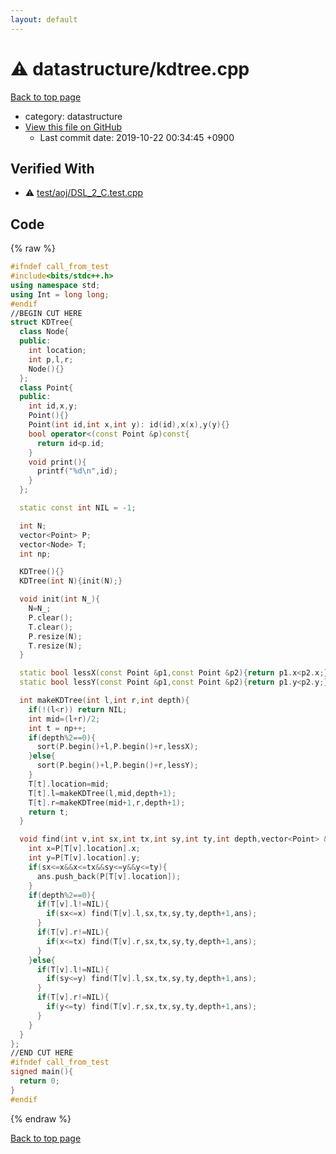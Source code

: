 ```yaml
---
layout: default
---
```


<!-- mathjax config similar to math.stackexchange -->
<script type="text/javascript" async
  src="https://cdnjs.cloudflare.com/ajax/libs/mathjax/2.7.5/MathJax.js?config=TeX-MML-AM_CHTML">
</script>
<script type="text/x-mathjax-config">
  MathJax.Hub.Config({
    TeX: { equationNumbers: { autoNumber: "AMS" }},
    tex2jax: {
      inlineMath: [ ['$','$'] ],
      processEscapes: true
    },
    "HTML-CSS": { matchFontHeight: false },
    displayAlign: "left",
    displayIndent: "2em"
  });
</script>

<script type="text/javascript" src="https://cdnjs.cloudflare.com/ajax/libs/jquery/3.4.1/jquery.min.js"></script>
<script src="https://cdn.jsdelivr.net/npm/jquery-balloon-js@1.1.2/jquery.balloon.min.js" integrity="sha256-ZEYs9VrgAeNuPvs15E39OsyOJaIkXEEt10fzxJ20+2I=" crossorigin="anonymous"></script>
<script type="text/javascript" src="../../assets/js/copy-button.js"></script>
<link rel="stylesheet" href="../../assets/css/copy-button.css" />


# :warning: datastructure/kdtree.cpp
<a href="../../index.html">Back to top page</a>

* category: datastructure
* <a href="{{ site.github.repository_url }}/blob/master/datastructure/kdtree.cpp">View this file on GitHub</a>
    - Last commit date: 2019-10-22 00:34:45 +0900




## Verified With
* :warning: <a href="../../verify/test/aoj/DSL_2_C.test.cpp.html">test/aoj/DSL_2_C.test.cpp</a>


## Code
{% raw %}
```cpp
#ifndef call_from_test
#include<bits/stdc++.h>
using namespace std;
using Int = long long;
#endif
//BEGIN CUT HERE
struct KDTree{
  class Node{
  public:
    int location;
    int p,l,r;
    Node(){}
  };
  class Point{
  public:
    int id,x,y;
    Point(){}
    Point(int id,int x,int y): id(id),x(x),y(y){}
    bool operator<(const Point &p)const{
      return id<p.id;
    }
    void print(){
      printf("%d\n",id);
    }
  };

  static const int NIL = -1;

  int N;
  vector<Point> P;
  vector<Node> T;
  int np;

  KDTree(){}
  KDTree(int N){init(N);}

  void init(int N_){
    N=N_;
    P.clear();
    T.clear();
    P.resize(N);
    T.resize(N);
  }

  static bool lessX(const Point &p1,const Point &p2){return p1.x<p2.x;}
  static bool lessY(const Point &p1,const Point &p2){return p1.y<p2.y;}

  int makeKDTree(int l,int r,int depth){
    if(!(l<r)) return NIL;
    int mid=(l+r)/2;
    int t = np++;
    if(depth%2==0){
      sort(P.begin()+l,P.begin()+r,lessX);
    }else{
      sort(P.begin()+l,P.begin()+r,lessY);
    }
    T[t].location=mid;
    T[t].l=makeKDTree(l,mid,depth+1);
    T[t].r=makeKDTree(mid+1,r,depth+1);
    return t;
  }

  void find(int v,int sx,int tx,int sy,int ty,int depth,vector<Point> &ans){
    int x=P[T[v].location].x;
    int y=P[T[v].location].y;
    if(sx<=x&&x<=tx&&sy<=y&&y<=ty){
      ans.push_back(P[T[v].location]);
    }
    if(depth%2==0){
      if(T[v].l!=NIL){
        if(sx<=x) find(T[v].l,sx,tx,sy,ty,depth+1,ans);
      }
      if(T[v].r!=NIL){
        if(x<=tx) find(T[v].r,sx,tx,sy,ty,depth+1,ans);
      }
    }else{
      if(T[v].l!=NIL){
        if(sy<=y) find(T[v].l,sx,tx,sy,ty,depth+1,ans);
      }
      if(T[v].r!=NIL){
        if(y<=ty) find(T[v].r,sx,tx,sy,ty,depth+1,ans);
      }
    }
  }
};
//END CUT HERE
#ifndef call_from_test
signed main(){
  return 0;
}
#endif

```
{% endraw %}

<a href="../../index.html">Back to top page</a>


